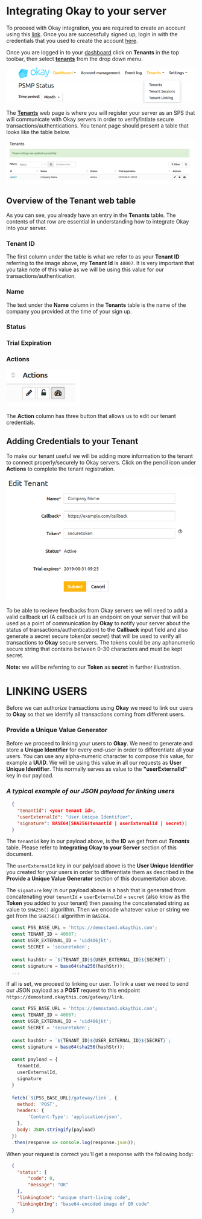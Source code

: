 # Integrating Okay to your server

 To proceed with Okay integration, you are required to create an account using this [link](https://okaythis.com/signup). Once you are successfully signed up, login in with the credentials that you used to create the account [here](https://demostand.okaythis.com/multi-tenant-admin/login).

 Once you are logged in to your [dashboard](https://demostand.okaythis.com/pss-admin/dashboard) click on **Tenants** in the top toolbar, then select [**tenants**](https://demostand.okaythis.com/multi-tenant-admin/tenants) from the drop down menu.

 ![Dashboard Toolbar Image](/images/toolbar-tenants.png)

 The [**Tenants**](https://demostand.okaythis.com/multi-tenant-admin/tenants) web page is where you will register your server as an SPS that will communicate with Okay servers in order to verify/intiate secure transactions/authentications. You tenant page should present a table that looks like the table below.

 ![Tenant Table Image](/images/tenant-dashboard.png)

## Overview of the Tenant web table

 As you can see, you already have an entry in the **Tenants** table. The contents of that row are essential in understanding how to integrate Okay into your server.

### Tenant ID

 The first column under the table is what we refer to as your **Tenant ID** referring to the image above, my **Tenant Id** is `40007`. It is very important that you take note of this value as we will be using this value for our transactions/authentication.

### Name

 The text under the **Name** column in the **Tenants** table is the name of the company you provided at the time of your sign up. 

### Status

### Trial Expiration

### Actions

![Action Column Image](/images/tenants-action-column.png)

The **Action** column has three button that allows us to edit our tenant credentials.

## Adding Credentials to your Tenant

To make our tenant useful we will be adding more information to the tenant to connect properly/securely to Okay servers. Click on the pencil icon under **Actions** to complete the tenant registration.

![Edit Tenant Image](/images/edit-tenant.png)

To be able to recieve feedbacks from Okay servers we will need to add a valid callback url (A callback url is an endpoint on your server that will be used as a point of communication by **Okay** to notify your server about the status of transactions/authentication) to the **Callback** input field and also generate a secret secure token(or secret) that will be used to verify all transactions to **Okay** secure servers. The tokens could be any aphanumeric secure string that contains between 0-30 characters and must be kept secret. 

**Note:** we will be referring to our **Token** as **secret** in further illustration.

**LINKING USERS**
===============

Before we can authorize transactions using **Okay** we need to link our users to **Okay** so that we identify all transactions coming from different users.

### Provide a Unique Value Generator

Before we proceed to linking your users to **Okay**. We need to generate and store a **Unique Identifier** for every end-user in order to differentiate all your users. You can use any alpha-numeric character to compose this value, for example a **UUID**. We will be using this value in all our requests as **User Unique Identifier**. This normally serves as value to the **"userExternalId"** key in our payload.

### ***A typical example of our JSON payload for linking users***

```json
  {
    "tenantId": <your tenant id>,
    "userExternalId": "User Unique Identifier",
    "signature": BASE64[SHA256(tenantId | userExternalId | secret)]
  }
```

The `tenantId` key in our payload above, is the **ID** we get from out ***Tenants*** table. Please refer to **Integrating Okay to your Server** section of this document. 

The `userExternalId` key in our palyload above is the **User Unique Identifier** you created for your users in order to differentiate them as described in the **Provide a Unique Value Generator** section of this documentation above.

The `signature` key in our payload above is a hash that is generated from concatenating your `tenantId` + `userExternalId` + `secret` (also know as the **Token** you added to your tenant) then passing the concatenated string as value to `SHA256()` algorithm. Then we encode whatever value or string we get from the `SHA256()` algorithm in `BASE64`.

```js
  const PSS_BASE_URL = 'https://demostand.okaythis.com';
  const TENANT_ID = 40007;
  const USER_EXTERNAL_ID = 'uid406jkt';
  const SECRET = 'securetoken';

  const hashStr = `${TENANT_ID}${USER_EXTERNAL_ID}${SECRET}`;
  const signature = base64(sha256(hashStr));
  ...
```

If all is set, we proceed to linking our user. To link a user we need to send our JSON payload as a **POST** request to this endpoint `https://demostand.okaythis.com/gateway/link`.

```js
  const PSS_BASE_URL = 'https://demostand.okaythis.com';
  const TENANT_ID = 40007;
  const USER_EXTERNAL_ID = 'uid406jkt';
  const SECRET = 'securetoken';

  const hashStr = `${TENANT_ID}${USER_EXTERNAL_ID}${SECRET}`;
  const signature = base64(sha256(hashStr));

  const payload = {
    tenantId,
    userExternalId,
    signature
  }

  fetch(`${PSS_BASE_URL}/gateway/link`, {
    method: 'POST',
    headers: {
        'Content-Type': 'application/json',
    },
    body: JSON.stringify(payload)
  })
  .then(response => console.log(response.json));
```

When your request is correct you'll get a response with the following body:

```JSON
  {
    "status": {
        "code": 0,
        "message": "OK"
    },
    "linkingCode": "unique short-living code",
    "linkingQrImg": "base64-encoded image of QR code"
  }
```
